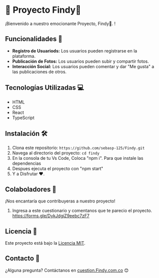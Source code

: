 # 🌟 Proyecto Findy📸

¡Bienvenido a nuestro emocionante Proyecto, Findy📸. !

## Funcionalidades 🚀

- **Registro de Usuariods:** Los usuarios pueden registrarse en la plataforma.
- **Publicación de Fotos:** Los usuarios pueden subir y compartir fotos.
- **Interacción Social:** Los usuarios pueden comentar y dar "Me gusta" a las publicaciones de otros.

## Tecnologías Utilizadas 💻

- HTML
- CSS
- React
- TypeScript

## Instalación 🛠️

1. Clona este repositorio: `https://github.com/sebasp-125/Findy.git`
2. Navega al directorio del proyecto: `cd findy`
3. En la consola de tu Vs Code, Coloca "npm i". Para que instale las dependencias
4. Despues ejecuta el proyecto con "npm start"
3. Y a Disfrutar ❤️.

## Colaboladores 🤝
¡Nos encantaría que contribuyeras a nuestro proyecto!

1. Ingresa a este cuestionario y comentanos que te parecio el proyecto. https://forms.gle/DykJdgiZ9eebc7zF7

## Licencia 📝

Este proyecto está bajo la [Licencia MIT](https://opensource.org/licenses/MIT).

## Contacto 📧

¿Alguna pregunta? Contáctanos en [cuestion.Findy.com.co](mailto:tu-email@example.com) 😊
